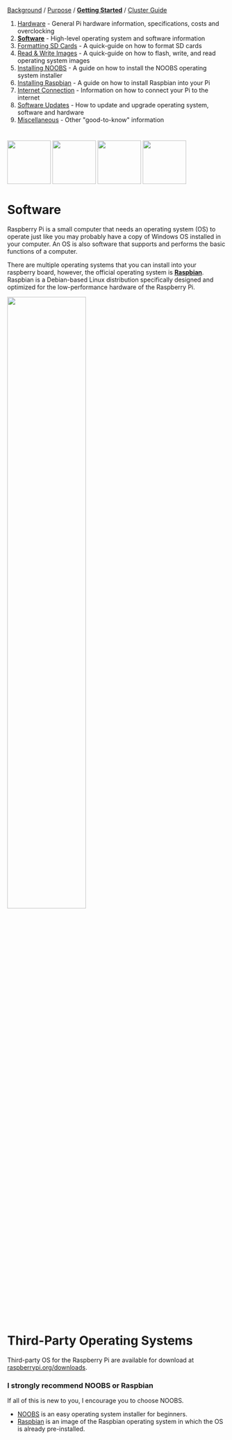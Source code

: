 [Background](Background.md) / [Purpose](Purpose.md) / [**Getting Started**](Getting_Started.md) / [Cluster Guide](Cluster_Guide.md)

1. [Hardware](Hardware.md) - General Pi hardware information, specifications, costs and overclocking
2. [**Software**](Software.md) - High-level operating system and software information
3. [Formatting SD Cards](Formatting_SD_Cards.md) - A quick-guide on how to format SD cards
4. [Read & Write Images](Read_Write_OS_Images.md) - A quick-guide on how to flash, write, and read operating system images
5. [Installing NOOBS](Installing_NOOBS.md) - A guide on how to install the NOOBS operating system installer
6. [Installing Raspbian](Installing_Raspbian.md) - A guide on how to install Raspbian into your Pi
7. [Internet Connection](Internet_Connection.md) - Information on how to connect your Pi to the internet
8. [Software Updates](Software_Updates.md) - How to update and upgrade operating system, software and hardware
9. [Miscellaneous](Miscellaneous.md) - Other "good-to-know" information

#  

<img src="https://cloud.githubusercontent.com/assets/10035308/22178091/cf7ebdf8-dfe2-11e6-9d19-f7bd06cc7751.png" width="100px" height="100px"/> <img src="https://image.flaticon.com/icons/svg/226/226772.svg" width="100px" height="100px"/> <img src="https://image.flaticon.com/icons/svg/888/888882.svg" width="100px" height="100px"/> <img src="https://image.flaticon.com/icons/svg/2/2235.svg" width="100px" height="100px"/>


# Software
Raspberry Pi is a small computer that needs an operating system (OS) to operate just like you may probably have a copy of Windows OS installed in your computer. An OS is also software that supports and performs the basic functions of a computer.

There are multiple operating systems that you can install into your raspberry board, however, the official operating system is [**Raspbian**](https://www.raspberrypi.org/downloads/raspbian/). Raspbian is a Debian-based Linux distribution specifically designed and optimized for the low-performance hardware of the Raspberry Pi.

<img src="https://www.raspberrypi.org/app/uploads/2016/09/origdesk.jpg" width="60%"/>


# Third-Party Operating Systems
Third-party OS for the Raspberry Pi are available for download at [raspberrypi.org/downloads](https://www.raspberrypi.org/downloads/).


### I strongly recommend NOOBS or Raspbian
If all of this is new to you, I encourage you to choose NOOBS.
- [NOOBS](https://www.raspberrypi.org/downloads/noobs/) is an easy operating system installer for beginners.
- [Raspbian](https://www.raspberrypi.org/downloads/raspbian/) is an image of the Raspbian operating system in which the OS is already pre-installed.

